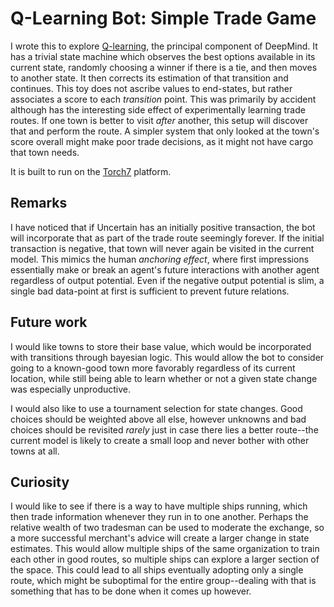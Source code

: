 # Q-Learning Bot: Simple Trade Game

I wrote this to explore [Q-learning](https://en.wikipedia.org/wiki/Q-learning), the principal component of DeepMind. It has a trivial state machine which observes the best options available in its current state, randomly choosing a winner if there is a tie, and then moves to another state. It then corrects its estimation of that transition and continues. This toy does not ascribe values to end-states, but rather associates a score to each *transition* point. This was primarily by accident although has the interesting side effect of experimentally learning trade routes. If one town is better to visit *after* another, this setup will discover that and perform the route. A simpler system that only looked at the town's score overall might make poor trade decisions, as it might not have cargo that town needs.

It is built to run on the [Torch7](http://torch.ch) platform.

## Remarks

I have noticed that if Uncertain has an initially positive transaction, the bot will incorporate that as part of the trade route seemingly forever. If the initial transaction is negative, that town will never again be visited in the current model. This mimics the human *anchoring effect*, where first impressions essentially make or break an agent's future interactions with another agent regardless of output potential. Even if the negative output potential is slim, a single bad data-point at first is sufficient to prevent future relations.

## Future work

I would like towns to store their base value, which would be incorporated with transitions through bayesian logic. This would allow the bot to consider going to a known-good town more favorably regardless of its current location, while still being able to learn whether or not a given state change was especially unproductive.

I would also like to use a tournament selection for state changes. Good choices should be weighted above all else, however unknowns and bad choices should be revisited *rarely* just in case there lies a better route--the current model is likely to create a small loop and never bother with other towns at all.

## Curiosity

I would like to see if there is a way to have multiple ships running, which then trade information whenever they run in to one another. Perhaps the relative wealth of two tradesman can be used to moderate the exchange, so a more successful merchant's advice will create a larger change in state estimates. This would allow multiple ships of the same organization to train each other in good routes, so multiple ships can explore a larger section of the space. This could lead to all ships eventually adopting only a single route, which might be suboptimal for the entire group--dealing with that is something that has to be done when it comes up however.
